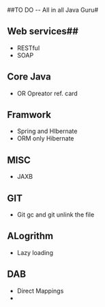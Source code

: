 ##TO DO -- All in all Java Guru#


## Web services##
- RESTful
- SOAP 


## Core Java ##

- OR Opreator ref. card


## Framwork ##

- Spring and HIbernate
- ORM only Hibernate



## MISC ##

- JAXB



## GIT ##

- Git gc and git unlink the file

## ALogrithm ##

- Lazy loading 


## DAB ##

- Direct Mappings
- 
